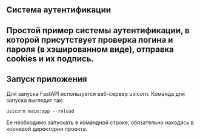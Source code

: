 Система аутентификации
---
## Простой пример системы аутентификации, в которой присутствует проверка логина и пароля (в хэшированном виде), отправка cookies и их подпись.
Запуск приложения
---
Для запуска FastAPI используется веб-сервер uvicorn. Команда для запуска выглядит так:
```
uvicorn main:app --reload 
```
Ее необходимо запускать в командной строке, обязательно находясь в корневой директории проекта.
